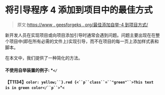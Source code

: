 # 将引导程序 4 添加到项目中的最佳方式

> 原文:[https://www . geesforgeks . org/最佳添加自举-4 到项目方式/](https://www.geeksforgeeks.org/best-way-to-add-bootstrap-4-to-project/)

新开发人员在实现项目或向项目添加引导时通常会遇到问题。问题主要出现在在整个项目中(即在所有必需的文件上)实现引导，而不在项目的每一页上添加样式表和脚本。

在本文中，我们提供了一种简化的方法。

#### **不使用自举装置的例子:** **`</`*

**【T1134】`color: yellow;``}`******`.red {`******`<``p``class``=``"green"``>This text is in green color</``p``>`******`<`***